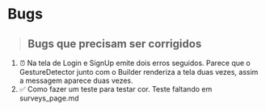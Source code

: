 # Bugs

> ## Bugs que precisam ser corrigidos
1. ⏰ Na tela de Login e SignUp emite dois erros seguidos. Parece que o GestureDetector junto com o Builder renderiza a tela duas vezes, assim a messagem aparece duas vezes. 
2. ✅ Como fazer um teste para testar cor. Teste faltando em surveys_page.md